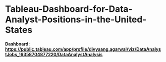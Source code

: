 # Tableau-Dashboard-for-Data-Analyst-Positions-in-the-United-States

#### Dashboard: https://public.tableau.com/app/profile/divyaang.agarwal/viz/DataAnalystJobs_16358704877220/DataAnalystAnalysis
